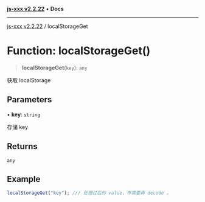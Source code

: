 [**js-xxx v2.2.22**](../README.md) • **Docs**

***

[js-xxx v2.2.22](../README.md) / localStorageGet

# Function: localStorageGet()

> **localStorageGet**(`key`): `any`

获取 localStorage

## Parameters

• **key**: `string`

存储 key

## Returns

`any`

## Example

```ts
localStorageGet("key"); /// 处理过后的 value，不需要再 decode 。
```
